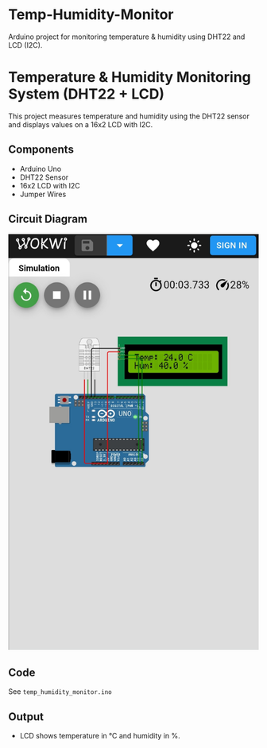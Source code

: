 # Temp-Humidity-Monitor
Arduino project for monitoring temperature &amp; humidity using DHT22 and LCD (I2C).
# Temperature & Humidity Monitoring System (DHT22 + LCD)

This project measures temperature and humidity using the DHT22 sensor 
and displays values on a 16x2 LCD with I2C.

## Components
- Arduino Uno
- DHT22 Sensor
- 16x2 LCD with I2C
- Jumper Wires

## Circuit Diagram
![Circuit](IMG_20250907_095022.jpg)

## Code
See `temp_humidity_monitor.ino`

## Output
- LCD shows temperature in °C and humidity in %.
